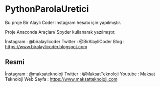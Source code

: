 # PythonParolaUretici
Bu proje Bir Alaylı Coder instagram hesabı için yapılmıştır.

Proje Anaconda Araçları/ Spyder kullanarak yazılmıştır.

İnstagram : @biralaylicoder
Twitter : @BirAlayliCoder
Blog : https://www.biralaylicoder.blogspot.com

Resmi
--------------
İnstagram : @maksateknoloji
Twitter : @MaksatTeknoloji
Youtube : Maksat Teknoloji
Web Sayfa : https://www.maksatteknoloji.com

